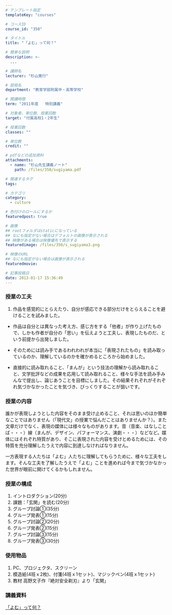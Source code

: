 ```yaml
---
# テンプレート指定
templateKey: "courses"

# コースID
course_id: "350"

# タイトル
title: "「よむ」って何？"

# 簡単な説明
description: >-
  ...

# 講師名
lecturer: "杉山寛行"

# 部局名
department: "教育学部附属中・高等学校"

# 開講時限
term: "2011年度	特別講義"

# 対象者、単位数、授業回数
target: "付属高校1・2年生"

# 授業回数
classes: ""

# 単位数
credit: ""

# pdfなどの追加資料
attachments: 
  - name: "杉山先生講義ノート" 
    path: /files/350/sugiyama.pdf

# 関連するタグ
tags:

# カテゴリ
category:
  - culture

# 色付けのロールにするか
featuredpost: true

# 画像
## rootフォルダはstaticになっている
## なにも指定がない場合はデフォルトの画像が表示される
## 映像がある場合は映像優先で表示する
featuredimage: /files/350/s_sugiyama3.png

# 映像のURL
## なにも指定がない場合は画像が表示される
featuredmovie: 

# 記事投稿日
date: 2013-01-17 15:36:49
---
```


### 授業の工夫


1. 作品を感覚的にとらえたり、自分が感応できる部分だけをとらえることを避けることを試みました。

* 作品は自分とは異なった考え方、感じ方をする「他者」が作り上げたもので、しかも作者が自分の「思い」を伝えようと工夫し、表現したものだ、という前提から出発しました。

* そのためには読み手であるわれわれが本当に「表現されたもの」を読み取っているのか、理解しているのかを確かめるところから始めました。

* 直接的に読み取れること、「まんが」という技法の理解から読み取れること、文学批評などの成果を応用して読み取れること、様々な手法を読み手みんなで提出し、論じあうことを目標にしました。その結果それぞれがそれぞれ気づかなかったことを気づき、びっくりすることが狙いです。


### 授業の内容


誰かが表現しようとした内容をそのまま受け止めること、それは思いのほか簡単なことではありません（「現代文」の授業で悩んだことはありませんか？）。また文章だけでなく、表現の媒体には様々なものがあります。音（音楽、はなしことば・・・）線（まんが、デザイン、パフォーマンス、演劇・・・）などなど。媒体にはそれぞれ特質があり、そこに表現された内容を受けとめるためには、その特質を充分理解したうえで内容に到達しなければなりません。

一方表現する人たちは「よむ」人たちに理解してもらうために、様々な工夫をします。そんな工夫を了解したうえで「よむ」ことを進めれば今まで気づかなかった世界が眼前に開けてくるかもしれません。


### 授業の構成


1. イントロダクション(20分)
2. 課題：「玄関」を読む(20分)
3. グループ討論&#x2460;(35分)
4. グループ発表&#x2460;(15分)
5. グループ討論&#x2461;(20分)
6. グループ発表&#x2461;(15分)
7. グループ討論&#x2462;(15分)
8. グループ発表&#x2462;(30分)


### 使用物品


1. PC、プロジェクタ、スクリーン
2. 模造紙(4班ｘ2枚)、付箋(4班ｘ1セット)、マジックペン(4班ｘ1セット)
3. 教材 高野文子作『絶対安全剃刃』より「玄関」


### 講義資料


[「よむ」って何？](/files/350/sugiyama.pdf) 


